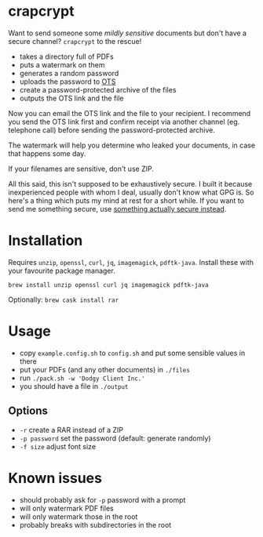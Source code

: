 # crapcrypt

Want to send someone some *mildly sensitive* documents but don't have a secure channel? `crapcrypt` to the rescue!

* takes a directory full of PDFs
* puts a watermark on them
* generates a random password
* uploads the password to [OTS](https://onetimesecret.com)
* create a password-protected archive of the files
* outputs the OTS link and the file

Now you can email the OTS link and the file to your recipient. I recommend you send the OTS link first and confirm receipt via another channel (eg. telephone call) before sending the password-protected archive.

The watermark will help you determine who leaked your documents, in case that happens some day.

If your filenames are sensitive, don't use ZIP.

All this said, this isn't supposed to be exhaustively secure. I built it because inexperienced people with whom I deal, usually don't know what GPG is. So here's a thing which puts my mind at rest for a short while. If you want to send me something secure, use [something actually secure instead](https://keys.openpgp.org/vks/v1/by-fingerprint/C8872120B641DC51234831BF920BA69184F6C143).

# Installation

Requires `unzip`, `openssl`, `curl`, `jq`, `imagemagick`, `pdftk-java`. Install these with your favourite package manager.

```brew install unzip openssl curl jq imagemagick pdftk-java```

Optionally:
```brew cask install rar```

# Usage

* copy `example.config.sh` to `config.sh` and put some sensible values in there
* put your PDFs (and any other documents) in `./files`
* run `./pack.sh -w 'Dodgy Client Inc.'`
* you should have a file in `./output`

## Options
* `-r` create a RAR instead of a ZIP
* `-p password` set the password (default: generate randomly)
* `-f size` adjust font size

# Known issues

* should probably ask for `-p` password with a prompt
* will only watermark PDF files
* will only watermark those in the root
* probably breaks with subdirectories in the root